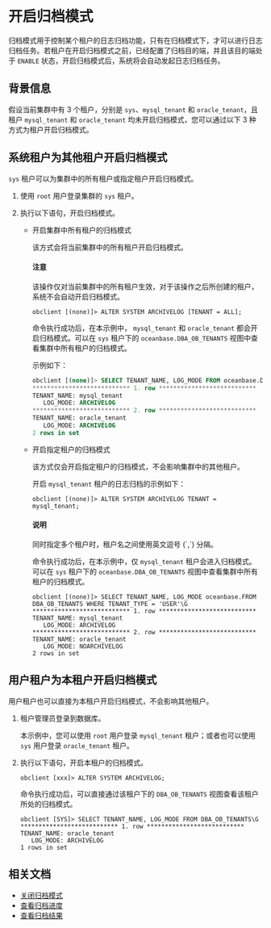 # 开启归档模式

归档模式用于控制某个租户的日志归档功能，只有在归档模式下，才可以进行日志归档任务。若租户在开启归档模式之前，已经配置了归档目的端，并且该目的端处于 `ENABLE` 状态，开启归档模式后，系统将会自动发起日志归档任务。

## 背景信息

假设当前集群中有 3 个租户，分别是 `sys`、`mysql_tenant` 和 `oracle_tenant`，且租户 `mysql_tenant` 和 `oracle_tenant` 均未开启归档模式，您可以通过以下 3 种方式为租户开启归档模式。

## 系统租户为其他租户开启归档模式

`sys` 租户可以为集群中的所有租户或指定租户开启归档模式。

1. 使用 `root` 用户登录集群的 `sys` 租户。

2. 执行以下语句，开启归档模式。

   * 开启集群中所有租户的归档模式

     该方式会将当前集群中的所有租户开启归档模式。

     <main id="notice" type='explain'>
     <h4>注意</h4>
     <p>该操作仅对当前集群中的所有租户生效，对于该操作之后所创建的租户，系统不会自动开启归档模式。</p>
     </main>

     ```shell
     obclient [(none)]> ALTER SYSTEM ARCHIVELOG [TENANT = ALL];
     ```

     命令执行成功后，在本示例中， `mysql_tenant` 和 `oracle_tenant` 都会开启归档模式。可以在 `sys` 租户下的 `oceanbase.DBA_OB_TENANTS` 视图中查看集群中所有租户的归档模式。

     示例如下：

     ```sql
     obclient [(none)]> SELECT TENANT_NAME, LOG_MODE FROM oceanbase.DBA_OB_TENANTS WHERE TENANT_TYPE = 'USER'\G
     *************************** 1. row ***************************
     TENANT_NAME: mysql_tenant
        LOG_MODE: ARCHIVELOG
     *************************** 2. row ***************************
     TENANT_NAME: oracle_tenant
        LOG_MODE: ARCHIVELOG
     2 rows in set
     ```

   * 开启指定租户的归档模式

     该方式仅会开启指定租户的归档模式，不会影响集群中的其他租户。

     开启 `mysql_tenant` 租户的日志归档的示例如下：

     ```shell
     obclient [(none)]> ALTER SYSTEM ARCHIVELOG TENANT = mysql_tenant;
     ```

     <main id="notice" type='explain'>
     <h4>说明</h4>
     <p>同时指定多个租户时，租户名之间使用英文逗号 (`,`) 分隔。</p>
     </main>

     命令执行成功后，在本示例中，仅 `mysql_tenant` 租户会进入归档模式。可以在 `sys` 租户下的 `oceanbase.DBA_OB_TENANTS` 视图中查看集群中所有租户的归档模式。

     ```shell
     obclient [(none)]> SELECT TENANT_NAME, LOG_MODE oceanbase.FROM DBA_OB_TENANTS WHERE TENANT_TYPE = 'USER'\G
     *************************** 1. row ***************************
     TENANT_NAME: mysql_tenant
        LOG_MODE: ARCHIVELOG
     *************************** 2. row ***************************
     TENANT_NAME: oracle_tenant
        LOG_MODE: NOARCHIVELOG
     2 rows in set
     ```

## 用户租户为本租户开启归档模式

用户租户也可以直接为本租户开启归档模式，不会影响其他租户。

1. 租户管理员登录到数据库。

    本示例中，您可以使用 `root` 用户登录 `mysql_tenant` 租户；或者也可以使用 `sys` 用户登录 `oracle_tenant` 租户。

2. 执行以下语句，开启本租户的归档模式。

   ```shell
   obclient [xxx]> ALTER SYSTEM ARCHIVELOG;
   ```

   命令执行成功后，可以直接通过该租户下的 `DBA_OB_TENANTS` 视图查看该租户所处的归档模式。

   ```shell
   obclient [SYS]> SELECT TENANT_NAME, LOG_MODE FROM DBA_OB_TENANTS\G
   *************************** 1. row ***************************
   TENANT_NAME: oracle_tenant
      LOG_MODE: ARCHIVELOG
   1 rows in set
   ```

## 相关文档

* [关闭归档模式](4.close-the-log-archive-mode.md)
* [查看归档进度](6.view-log-archive-progress.md)
* [查看归档结果](7.view-log-archive-history.md)
